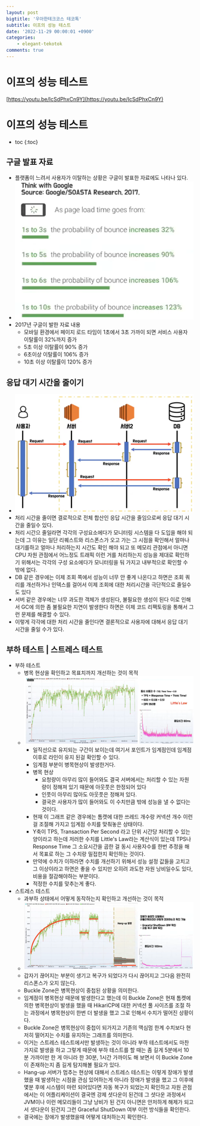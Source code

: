 ```yaml
---
layout: post
bigtitle: '우아한테크코스 테코톡'
subtitle: 이프의 성능 테스트
date: '2022-11-29 00:00:01 +0900'
categories:
    - elegant-tekotok
comments: true
---
```


# 이프의 성능 테스트
[https://youtu.be/IcSdPhxCn9Y](https://youtu.be/IcSdPhxCn9Y)

# 이프의 성능 테스트
* toc
{:toc}

## 구글 발표 자료
+ 플랫폼이 느려서 사용자가 이탈하는 상황은 구글이 발표한 자료에도 나타나 있다.
+ ![img.png](../../../assets/img/elegant-tekotok/IF-Performance-Testing.png)
+ 2017년 구글이 발한 자료 내용
  + 모바일 환경에서 페이지 로드 타임이 1초에서 3초 가까이 되면 서비스 사용자 이탈률이 32%까지 증가
  + 5초 이상 이탈률이 90% 증가
  + 6초이상 이탈률이 106% 증가
  + 10초 이상 이탈률이 120% 증가  

## 응답 대기 시간을 줄이기
+ ![img.png](../../../assets/img/elegant-tekotok/IF-Performance-Testing2.png)
+ 처리 시간을 줄이면 결로적으로 전체 합산인 응답 시간을 줄임으로써 응답 대기 시간을 줄일수 있다. 
+ 처리 시간으 줄일라면 각각의 구성요소에다가 모니터링 시스템을 다 도입을 해야 되는데 그 이유는 일단 리퀘스트와 리스폰스가 오고 가는 그 시점을 확인해서 얼마나 대기를하고 얼마나 처리하는지 시간도 확인 해야 되고 또 메모리 관점에서 아니면 CPU 자원 관점에서
어느정도 트래픽 이런 거를 처리하는지 성능을 제대로 확인하기 위해서는 각각의 구성 요소에다가 모니터링을 둬 가지고 내부적으로 확인할 수 밖에 없다. 
+ DB 같은 경우에는 이제 조회 쪽에서 성능이 너무 안 좋게 나온다고 하면은 조회 쿼리를 개선하거나 인덱스를 걸어서 이제 조회에 대한 처리시간을 극단적으로 줄일수도 있다  
+ 서버 같은 경우에는 너무 과도한 객체가 생성된다, 불필요한 생성이 된다 이로 인해서 GC에 의한 좀 불필요한 지연이 발생한다 하면은 이제 코드 리팩토링을 통해서 그런 문제를 해결할 수 있다. 
+ 이렇게 각각에 대한 처리 시간을 줄인다면 결론적으로 사용자에 대해서 응답 대기 시간을 줄일 수가 있다. 

## 부하 테스트 | 스트레스 테스트 
+ 부하 테스트
  + 병목 현상을 확인하고 목표치까지 개선하는 것이 목적
  + ![img.png](../../../assets/img/elegant-tekotok/IF-Performance-Testing3.png)
    + 일직선으로 유지되는 구간이 보이는데 여기서 포인트가 임계점인데 임계점 이후로 라인이 유지 된걸 확인할 수 있다. 
    + 임계점 부분이 병목현상이 발생한거다.
    + 병목 현상
      + 요청량이 아무리 많이 들어와도 결국 서버에서는 처리할 수 있는 자원량이 정해져 있기 때문에 아웃풋은 한정되어 있다
      + 인풋이 아무리 많아도 아웃풋은 정해져 있다. 
      + 결국은 사용자가 많이 들어와도 이 수치만큼 밖에 성능을 낼 수 없다는 것이다. 
    + 현재 이 그래프 같은 경우에는 톰캣에 대한 쓰레드 개수랑 커넥션 개수 이런 걸 조절해 가지고 임계점 수치를 맞춰놓은 상태이다. 
    + Y축이 TPS, Transaction Per Second 라고 단위 시간당 처리할 수 있는 양이라고 하는데  저러한 수치를 Little's Law라는 계산식이 있는데 TPS나 Response Time 그 소요시간을 곱한 걸 동시 사용자수를 한번 추정을 해서 목표로 하는 그 수치랑 밀접한지
    확인하는 것이다. 
    + 만약에 수치가 이하라면 수치를 개선하기 위해서 성능 설정 값들을 고치고 그 이상이라고 하면은 좋을 수 있지만 오히려 과도한 자원 낭비일수도 있다, 비용을 절감해야하는 부분이다. 
    + 적정한 수치를 맞추는게 좋다.
+ 스트레스 테스트 
  + 과부하 상태에서 어떻게 동작하는지 확인하고 개선하는 것이 목적
  + ![img.png](../../../assets/img/elegant-tekotok/IF-Performance-Testing4.png)
  + 갑자기 끊어지는 부분이 생기고 복구가 되었다가 다시 끊어지고 그다음 완전히 리스폰스가 오지 않는다. 
  + Buckle Zone은 병목현상이 중첩된 상황을 의미한다. 
  + 임계점이 병목현상 때문에 발생한다고 했는데 이 Buckle Zone은 현재 톰켓에 의한 병목현상이 발생을 했을 때 HikariCP에 대한 커넥션 풀 사이즈를 조절 하는 과정에서 병목현상이 한번 더 발생을 했고 그로 인해서 수치가 떨어진 상황이다.
  + Buckle Zone은 병목현상이 중첩이 되가지고 기존의 맥심멈 한계 수치보다 현저히 떨어지는 수치를 유지하는 그래프를 의미한다. 
  + 이거는 스트레스 테스트에서만 발생하는 것이 아니라 부하 테스트에서도 마찬가지로 발생을 하고 그렇게 때문에 부하 테스트를 할 때는 좀 길게 5분에서 10분 가까이만 한 게 아니라 한 30분, 1시간 가까이도 해 보면서 
  이 Buckle Zone이 존재하는지 좀 길게 탐지해볼 필요가 있다. 
  + Hang-up 서버가 멈추는 현상에 대해서 스트레스 테스트는 이렇게 장애가 발생했을 때 발생하는 시점을 관심 있어하는게 아니라 장애가 발생을 했고 그 이후에 몇분 후에 시스템이 마련 되어있다면 자동 복구가 되었는지 확인하고
  자원 관점에서는 이 어플리케이션이 결국엔 강제 셧다운이 된건데 그 셧다운 과정에서 JVM이나 이런 메모리들이 그냥 낭비가 된 건지 아니면은 안저하게 해제가 되고서 셧다운이 된건지 그런 Graceful ShutDown 여부 이런 방식들을 확인한다. 
  + 결국에는 장애가 발생했을때 어떻게 대처하는지 확인한다. 
